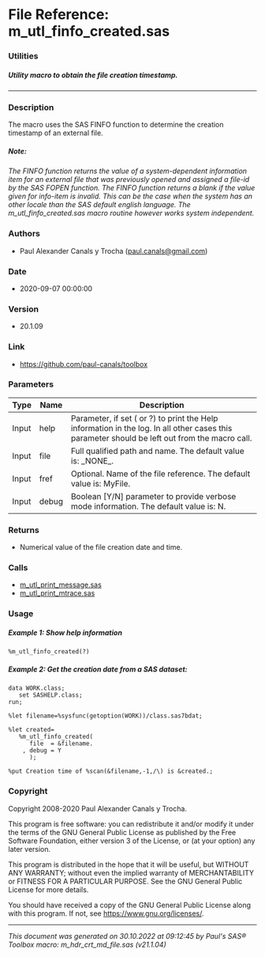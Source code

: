 # File Reference: m_utl_finfo_created.sas

### Utilities

##### Utility macro to obtain the file creation timestamp.

***

### Description
The macro uses the SAS FINFO function to determine the creation timestamp of an external file.

##### *Note:*
*The FINFO function returns the value of a system-dependent information item for an external file that was previously opened and assigned a file-id by the SAS FOPEN function. The FINFO function returns a blank if the value given for info-item is invalid. This can be the case when the system has an other locale than the SAS default english language. The m_utl_finfo_created.sas macro routine however works system independent.*

### Authors
* Paul Alexander Canals y Trocha (paul.canals@gmail.com)

### Date
* 2020-09-07 00:00:00

### Version
* 20.1.09

### Link
* https://github.com/paul-canals/toolbox

### Parameters
| Type | Name | Description |
| ---- | ---- | ----------- |
| Input | help | Parameter, if set ( or ?) to print the Help information in the log. In all other cases this parameter should be left out from the macro call. |
| Input | file | Full qualified path and name. The default value is: \_NONE\_. |
| Input | fref | Optional. Name of the file reference. The default value is: MyFile. |
| Input | debug | Boolean [Y/N] parameter to provide verbose mode information. The default value is: N. |

### Returns
* Numerical value of the file creation date and time.

### Calls
* [m_utl_print_message.sas](m_utl_print_message.md)
* [m_utl_print_mtrace.sas](m_utl_print_mtrace.md)

### Usage

##### Example 1: Show help information
```sas
%m_utl_finfo_created(?)
```

##### Example 2: Get the creation date from a SAS dataset:
```sas
data WORK.class;
   set SASHELP.class;
run;

%let filename=%sysfunc(getoption(WORK))/class.sas7bdat;

%let created=
   %m_utl_finfo_created(
      file  = &filename.
    , debug = Y
      );

%put Creation time of %scan(&filename,-1,/\) is &created.;
```

### Copyright
Copyright 2008-2020 Paul Alexander Canals y Trocha. 
 
This program is free software: you can redistribute it and/or modify 
it under the terms of the GNU General Public License as published by 
the Free Software Foundation, either version 3 of the License, or 
(at your option) any later version. 
 
This program is distributed in the hope that it will be useful, 
but WITHOUT ANY WARRANTY; without even the implied warranty of 
MERCHANTABILITY or FITNESS FOR A PARTICULAR PURPOSE. See the 
GNU General Public License for more details. 
 
You should have received a copy of the GNU General Public License 
along with this program. If not, see <https://www.gnu.org/licenses/>. 


***
*This document was generated on 30.10.2022 at 09:12:45  by Paul's SAS&reg; Toolbox macro: m_hdr_crt_md_file.sas (v21.1.04)*
